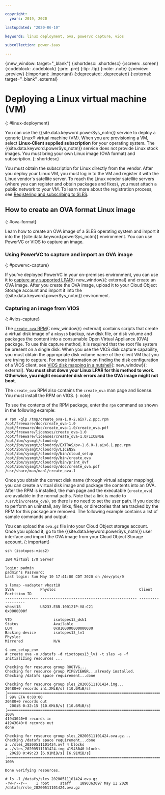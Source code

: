 ```yaml
---

copyright:
  years: 2019, 2020

lastupdated: "2020-06-10"

keywords: linux deployment, ova, powervc capture, vios

subcollection: power-iaas

---
```


{:new_window: target="_blank"}
{:shortdesc: .shortdesc}
{:screen: .screen}
{:codeblock: .codeblock}
{:pre: .pre}
{:tip: .tip}
{:note: .note}
{:preview: .preview}
{:important: .important}
{:deprecated: .deprecated}
{:external: target="_blank" .external}

# Deploying a Linux virtual machine (VM)
{: #linux-deployment}

You can use the {{site.data.keyword.powerSys_notm}} service to deploy a generic Linux&reg; virtual machine (VM). When you are provisioning a VM, select **Linux-Client supplied subscription** for your operating system. The {{site.data.keyword.powerSys_notm}} service does not provide Linux stock images. You must bring your own Linux image (OVA format) and subscription.
{: shortdesc}

You must obtain the subscription for Linux directly from the vendor. After you deploy your Linux VM, you must log in to the VM and register it with the Linux vendor's satellite server. To reach the Linux vendor satellite servers (where you can register and obtain packages and fixes), you must attach a public network to your VM. To learn more about the registration process, see [Registering and subscribing to SLES](/docs/power-iaas?topic=power-iaas-using-linux).

## How to create an OVA format Linux image
{: #ova-format}

Learn how to create an OVA image of a SLES operating system and import it into the {{site.data.keyword.powerSys_notm}} environment. You can use PowerVC or VIOS to capture an image.

### Using PowerVC to capture and import an OVA image
{: #powervc-capture}

If you've deployed PowerVC in your on-premises environment, you can use it to [capture any supported LPAR](https://www.ibm.com/support/knowledgecenter/en/SSXK2N_1.4.0/com.ibm.powervc.standard.help.doc/powervc_capturing_hmc.html){: new_window}{: external} and create an OVA image. After you create the OVA image, upload it to your Cloud Object Storage account and import it into the {{site.data.keyword.powerSys_notm}} environment.

### Capturing an image from VIOS
{: #vios-capture}

The [`create_ova` RPM](https://cloud.ibm.com/media/docs/downloads/create_ova-1.0-2.aix7.2.ppc.rpm){: new_window}{: external} contains scripts that create a virtual disk image of a `mksysb` backup, raw disk file, or disk volume and packages the content into a consumable Open Virtual Appliance (OVA) package. To use this capture method, it is required that the root file system be present on a single disk. When you use the VIOS disk capture capability, you must obtain the appropriate disk volume name of the client VM that you are trying to capture. For more information on finding the disk configuration of a VIOS client, see [VIOS disk mapping in a nutshell](https://developer.ibm.com/technologies/systems/articles/au-viosmapping/){: new_window}{: external}. **You must shut down your Linux LPAR for this method to work. Otherwise, you might encounter disk errors and the OVA image might not boot**.

The `create_ova` RPM also contains the `create_ova` man page and license. You must install the RPM on VIOS.
{: note}

To see the contents of the RPM package, enter the `rpm` command as shown in the following example:

```
# rpm -qlp /tmp/create_ova-1.0-2.aix7.2.ppc.rpm
/opt/freeware/doc/create_ova-1.0
/opt/freeware/doc/create_ova-1.0/create_ova.pdf
/opt/freeware/licenses/create_ova-1.0
/opt/freeware/licenses/create_ova-1.0/LICENSE
/opt/ibm/sysmgt/cloudrdy
/opt/ibm/sysmgt/cloudrdy/EXTRAS/pv-1.6.0-1.aix6.1.ppc.rpm
/opt/ibm/sysmgt/cloudrdy/LICENSE
/opt/ibm/sysmgt/cloudrdy/bin/cloud_setup
/opt/ibm/sysmgt/cloudrdy/bin/create_ova
/opt/ibm/sysmgt/cloudrdy/bin/print_ovf
/opt/ibm/sysmgt/cloudrdy/doc/create_ova.pdf
/usr/share/man/man1/create_ova.1
```

Once you obtain the correct disk name (through virtual adapter mapping), you can create a virtual disk image and package the contents into an OVA. After the RPM is installed, the man page and the executable (`create_ova`) are available in the normal paths. Note that a link is made to `/usr/bin/create_ova)`, so there is no need to set the user path. If you decide to perform an uninstall, any links, files, or directories that are tracked by the RPM for this package are removed. The following example contains a list of sample commands and output:

You can upload the `ova.gz` file into your Cloud Object storage account. Once you upload it, go to the {{site.data.keyword.powerSys_notm}} user interface and import the OVA image from your Cloud Object Storage account.
{: important}

```
ssh (isotopes-vios2)

IBM Virtual I/O Server

login: padmin
padmin's Password:
Last login: Sun May 10 17:41:00 CDT 2020 on /dev/pts/0

$ lsmap -vadapter vhost18
SVSA            Physloc                                      Client Partition ID
--------------- -------------------------------------------- ------------------
vhost18         U8233.E8B.100121P-V8-C21                     0x0000000f

VTD                   isotopes13_dsk1
Status                Available
LUN                   0x8100000000000000
Backing device        isotopes13_lv1
Physloc
Mirrored              N/A

$ oem_setup_env
# create_ova -o /datafs -d risotopes13_lv1 -t sles -e -f
Initializing resources ...

Checking for resource group ROOTVG...
Checking for resource group PIPEVIEWER...already installed.
Checking /datafs space requirement...done

Checking for resource group sles_20200511101424.img...
20480+0 records in1.2MiB/s] [10.6MiB/s] [=======================================================================> ] 99% ETA 0:00:00
20480+0 records out
  20GiB 0:32:15 [10.6MiB/s] [10.6MiB/s] [=======================================================================>] 100%
41943040+0 records in
41943040+0 records out
done

Checking for resource group sles_20200511101424.ova.gz...
Checking /datafs space requirement...done
a ./sles_20200511101424.ovf 4 blocks
a ./sles_20200511101424.img 41943040 blocks
  20GiB 0:49:23 [6.91MiB/s] [6.91MiB/s] [=======================================================================>] 100%

Done verifying resources.

# ls -l /datafs/sles_20200511101424.ova.gz
-rw-r--r--    1 root     staff    1890363097 May 11 2020  /datafs/rsle_20200511101424.ova.gz
```
